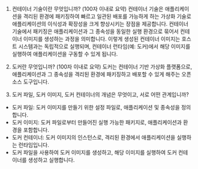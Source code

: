 1. 컨테이너 기술이란 무엇입니까? (100자 이내로 요약)
   컨테이너 기술은 애플리케이션을 격리된 환경에 패키징하여 빠르고 일관된 배포를 가능하게 하는 가상화 기술로
   애플리케이션의 이식성과 확장성을 크게 향상시키는 장점을 제공합니다.
   컨테이너 기술에서 패키징은 애플리케이션과 그 종속성을 동일한 실행 환경으로 묶어서 컨테이너 이미지를 생성하는 과정을 의미합니다.
   이렇게 생성된 컨테이너 이미지는 호스트 시스템과는 독립적으로 실행되며,
   컨테이너 런타임(예: 도커)에서 해당 이미지를 실행하여 애플리케이션을 구동할 수 있게 됩니다.

2. 도커란 무엇입니까? (100자 이내로 요약)
   도커는 컨테이너 기반 가상화 플랫폼으로, 애플리케이션과 그 종속성을 격리된 환경에 패키징하고 배포할 수 있게 해주는 오픈소스 도구입니다.

3. 도커 파일, 도커 이미지, 도커 컨테이너의 개념은 무엇이고, 서로 어떤 관계입니까?
- 도커 파일: 도커 이미지를 만들기 위한 설정 파일로, 애플리케이션 및 종속성을 정의합니다.
- 도커 이미지: 도커 파일로부터 만들어진 실행 가능한 패키지로, 애플리케이션과 환경을 포함합니다.
- 도커 컨테이너: 도커 이미지의 인스턴스로, 격리된 환경에서 애플리케이션을 실행하는 런타임입니다.
- 도커 파일을 사용하여 도커 이미지를 생성하고, 해당 이미지를 실행하여 도커 컨테이너를 생성하고 실행합니다.